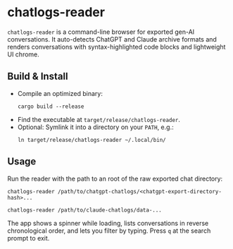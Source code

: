 # chatlogs-reader

`chatlogs-reader` is a command-line browser for exported gen-AI conversations.
It auto-detects ChatGPT and Claude archive formats and renders conversations with
syntax-highlighted code blocks and lightweight UI chrome.

## Build & Install
- Compile an optimized binary:
  ```
  cargo build --release
  ```
- Find the executable at `target/release/chatlogs-reader`.
- Optional: Symlink it into a directory on your `PATH`, e.g.:
  ```
  ln target/release/chatlogs-reader ~/.local/bin/
  ```

## Usage
Run the reader with the path to an root of the raw exported chat directory:
```
chatlogs-reader /path/to/chatgpt-chatlogs/<chatgpt-export-directory-hash>...
```
```
chatlogs-reader /path/to/claude-chatlogs/data-...
```
The app shows a spinner while loading, lists conversations in reverse chronological
order, and lets you filter by typing. Press `q` at the search prompt to exit.

